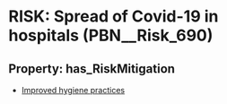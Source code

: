 # RISK: __Spread of Covid-19 in hospitals__ (PBN__Risk_690)

## Property: has_RiskMitigation

* [Improved hygiene practices](PBN__RiskMitigation_954)

